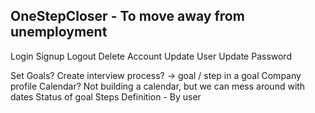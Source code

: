 ## OneStepCloser - To move away from unemployment

Login
Signup
Logout
Delete Account
Update User
Update Password

Set Goals?
Create interview process? -> goal / step in a goal
Company profile
Calendar? Not building a calendar, but we can mess around with dates
Status of goal
Steps Definition - By user

